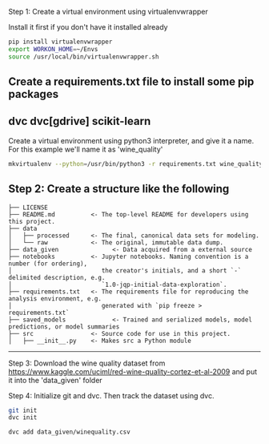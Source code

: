 Step 1: Create a virtual environment using virtualenvwrapper

Install it first if you don't have it installed already

```bash
pip install virtualenvwrapper
export WORKON_HOME=~/Envs
source /usr/local/bin/virtualenvwrapper.sh
```

Create a requirements.txt file to install some pip packages
------------
dvc
dvc[gdrive]
scikit-learn
------------

Create a virtual environment using python3 interpreter, and give it a name.
For this example we'll name it as 'wine_quality'

```bash
mkvirtualenv --python=/usr/bin/python3 -r requirements.txt wine_quality  
```

Step 2: Create a structure like the following
------------
    ├── LICENSE
    ├── README.md          <- The top-level README for developers using this project.
    ├── data
    │   ├── processed      <- The final, canonical data sets for modeling.
    │   └── raw            <- The original, immutable data dump.
    ├── data_given               <- Data acquired from a external source
    ├── notebooks          <- Jupyter notebooks. Naming convention is a number (for ordering),
    │                         the creator's initials, and a short `-` delimited description, e.g.
    │                         `1.0-jqp-initial-data-exploration`.
    ├── requirements.txt   <- The requirements file for reproducing the analysis environment, e.g.
    │                         generated with `pip freeze > requirements.txt`
    ├── saved_models             <- Trained and serialized models, model predictions, or model summaries
    ├── src                <- Source code for use in this project.
    │   ├── __init__.py    <- Makes src a Python module
------------

Step 3: Download the wine quality dataset from https://www.kaggle.com/uciml/red-wine-quality-cortez-et-al-2009 and put it into the 'data_given' folder

Step 4: Initialize git and dvc. Then track the dataset using dvc.

```bash
git init
dvc init

dvc add data_given/winequality.csv
```
